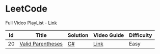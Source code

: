 # LeetCode

Full Video PlayList - [Link](https://www.youtube.com/playlist?list=PLGmKMg3aRkXiyXeTYLPOIuXLogRXj6yO_)

| Id | Title | Solution | Video Guide | Difficulty |
|----| ----- | -------- | ----------- | ---------- |
| 20 |[Valid Parentheses](https://leetcode.com/problems/valid-parentheses/) | [C#](./Solutions/ValidParentheses.cs) | [Link](https://www.youtube.com/watch?v=ej2jRmCeJaI) | Easy |
